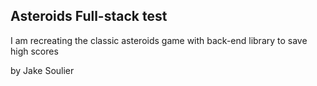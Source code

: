 ## Asteroids Full-stack test

I am recreating the classic asteroids game with back-end library to save high scores

by Jake Soulier